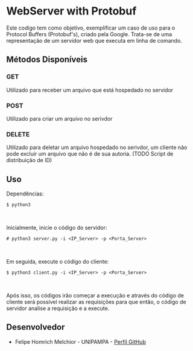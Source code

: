 # WebServer with Protobuf

Este codigo tem como objetivo, exemplificar um caso de uso para o Protocol Buffers (Protobuf's), criado pela Google.
Trata-se de uma representação de um servidor web que executa em linha de comando.

## Métodos Disponíveis
### GET
Utilizado para receber um arquivo que está hospedado no servidor
### POST
Utilizado para criar um arquivo no serivdor
### DELETE
Utilizado para deletar um arquivo hospedado no serivdor, um cliente não pode excluir um arquivo que não é de sua autoria. (TODO Script de distribuição de ID)

## Uso
Dependências: <br>
```
$ python3
```

<br>

Inicialmente, inicie o código do servidor: <br>
```
# python3 server.py -i <IP_Server> -p <Porta_Server>
```

<br>

Em seguida, execute o código do cliente: <br>
```
$ python3 client.py -i <IP_Server> -p <Porta_Server>
```

<br>

Após isso, os códigos irão começar a execução e através do código de cliente será possível realizar as requisições para que então, o código de servidor analise a requisição e a execute.

## Desenvolvedor

* Felipe Homrich Melchior - UNIPAMPA - [Perfil GitHub](https://github.com/homdreen)